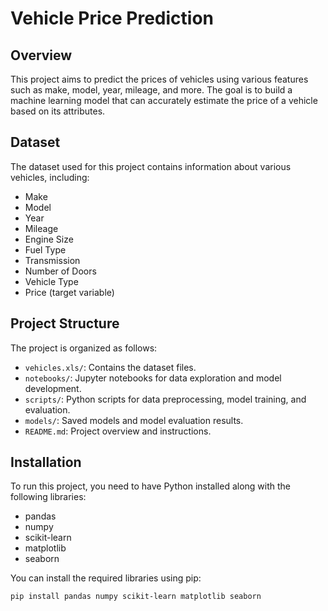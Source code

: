 # Vehicle Price Prediction

## Overview
This project aims to predict the prices of vehicles using various features such as make, model, year, mileage, and more. The goal is to build a machine learning model that can accurately estimate the price of a vehicle based on its attributes.

## Dataset
The dataset used for this project contains information about various vehicles, including:
- Make
- Model
- Year
- Mileage
- Engine Size
- Fuel Type
- Transmission
- Number of Doors
- Vehicle Type
- Price (target variable)

## Project Structure
The project is organized as follows:
- `vehicles.xls/`: Contains the dataset files.
- `notebooks/`: Jupyter notebooks for data exploration and model development.
- `scripts/`: Python scripts for data preprocessing, model training, and evaluation.
- `models/`: Saved models and model evaluation results.
- `README.md`: Project overview and instructions.

## Installation
To run this project, you need to have Python installed along with the following libraries:
- pandas
- numpy
- scikit-learn
- matplotlib
- seaborn

You can install the required libraries using pip:
```bash
pip install pandas numpy scikit-learn matplotlib seaborn
